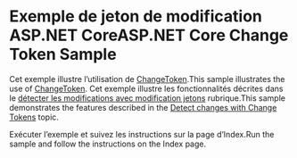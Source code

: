 # <a name="aspnet-core-change-token-sample"></a><span data-ttu-id="8e8cf-101">Exemple de jeton de modification ASP.NET Core</span><span class="sxs-lookup"><span data-stu-id="8e8cf-101">ASP.NET Core Change Token Sample</span></span>

<span data-ttu-id="8e8cf-102">Cet exemple illustre l’utilisation de [ChangeToken](https://docs.microsoft.com/dotnet/api/microsoft.extensions.primitives.changetoken).</span><span class="sxs-lookup"><span data-stu-id="8e8cf-102">This sample illustrates the use of [ChangeToken](https://docs.microsoft.com/dotnet/api/microsoft.extensions.primitives.changetoken).</span></span> <span data-ttu-id="8e8cf-103">Cet exemple illustre les fonctionnalités décrites dans le [détecter les modifications avec modification jetons](https://docs.microsoft.com/aspnet/core/fundamentals/primitives/change-tokens) rubrique.</span><span class="sxs-lookup"><span data-stu-id="8e8cf-103">This sample demonstrates the features described in the [Detect changes with Change Tokens](https://docs.microsoft.com/aspnet/core/fundamentals/primitives/change-tokens) topic.</span></span>

<span data-ttu-id="8e8cf-104">Exécuter l’exemple et suivez les instructions sur la page d’Index.</span><span class="sxs-lookup"><span data-stu-id="8e8cf-104">Run the sample and follow the instructions on the Index page.</span></span>
